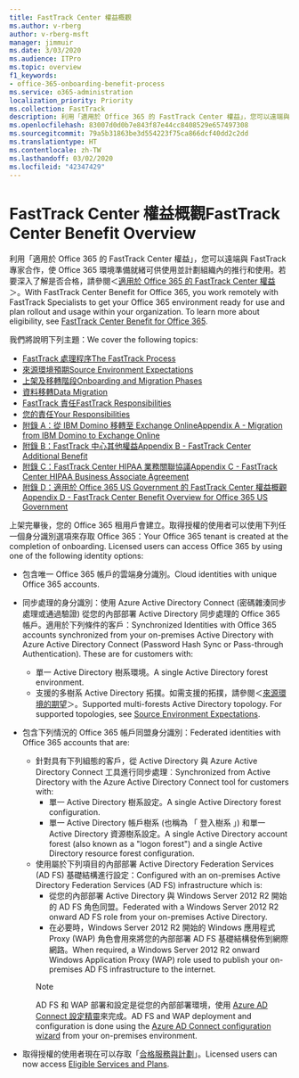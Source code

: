 ```yaml
---
title: FastTrack Center 權益概觀
ms.author: v-rberg
author: v-rberg-msft
manager: jimmuir
ms.date: 3/03/2020
ms.audience: ITPro
ms.topic: overview
f1_keywords:
- office-365-onboarding-benefit-process
ms.service: o365-administration
localization_priority: Priority
ms.collection: FastTrack
description: 利用「適用於 Office 365 的 FastTrack Center 權益」，您可以遠端與 FastTrack 專家合作，使 Office 365 環境準備就緒可供使用並計劃組織內的推行和使用。若要深入了解是否合格，請參閱＜適用於 Office 365 的 FastTrack Center 權益＞。
ms.openlocfilehash: 83007d0d0b7e843f87e44cc8408529e657497308
ms.sourcegitcommit: 79a5b31863be3d554223f75ca866dcf40dd2c2dd
ms.translationtype: HT
ms.contentlocale: zh-TW
ms.lasthandoff: 03/02/2020
ms.locfileid: "42347429"
---
```

# <a name="fasttrack-center-benefit-overview"></a><span data-ttu-id="dccf7-104">FastTrack Center 權益概觀</span><span class="sxs-lookup"><span data-stu-id="dccf7-104">FastTrack Center Benefit Overview</span></span>

<span data-ttu-id="dccf7-p102">利用「適用於 Office 365 的 FastTrack Center 權益」，您可以遠端與 FastTrack 專家合作，使 Office 365 環境準備就緒可供使用並計劃組織內的推行和使用。若要深入了解是否合格，請參閱＜[適用於 Office 365 的 FastTrack Center 權益](O365-fasttrack-benefit-for-office-365.md)＞。</span><span class="sxs-lookup"><span data-stu-id="dccf7-p102">With FastTrack Center Benefit for Office 365, you work remotely with FastTrack Specialists to get your Office 365 environment ready for use and plan rollout and usage within your organization. To learn more about eligibility, see [FastTrack Center Benefit for Office 365](O365-fasttrack-benefit-for-office-365.md).</span></span>
  
<span data-ttu-id="dccf7-107">我們將說明下列主題：</span><span class="sxs-lookup"><span data-stu-id="dccf7-107">We cover the following topics:</span></span>
- [<span data-ttu-id="dccf7-108">FastTrack 處理程序</span><span class="sxs-lookup"><span data-stu-id="dccf7-108">The FastTrack Process</span></span>](O365-fasttrack-process.md) 
- [<span data-ttu-id="dccf7-109">來源環境預期</span><span class="sxs-lookup"><span data-stu-id="dccf7-109">Source Environment Expectations</span></span>](O365-source-environment-expectations.md)
- [<span data-ttu-id="dccf7-110">上架及移轉階段</span><span class="sxs-lookup"><span data-stu-id="dccf7-110">Onboarding and Migration Phases</span></span>](O365-onboarding-and-migration.md)
- [<span data-ttu-id="dccf7-111">資料移轉</span><span class="sxs-lookup"><span data-stu-id="dccf7-111">Data Migration</span></span>](O365-data-migration.md)
- [<span data-ttu-id="dccf7-112">FastTrack 責任</span><span class="sxs-lookup"><span data-stu-id="dccf7-112">FastTrack Responsibilities</span></span>](O365-fasttrack-responsibilities.md)
- [<span data-ttu-id="dccf7-113">您的責任</span><span class="sxs-lookup"><span data-stu-id="dccf7-113">Your Responsibilities</span></span>](O365-your-responsibilities.md) 
- [<span data-ttu-id="dccf7-114">附錄 A：從 IBM Domino 移轉至 Exchange Online</span><span class="sxs-lookup"><span data-stu-id="dccf7-114">Appendix A - Migration from IBM Domino to Exchange Online</span></span>](O365-from-ibm-domino-to-exchange-online.md)
- [<span data-ttu-id="dccf7-115">附錄 B：FastTrack 中心其他權益</span><span class="sxs-lookup"><span data-stu-id="dccf7-115">Appendix B - FastTrack Center Additional Benefit</span></span>](O365-fasttrack-additional-benefits.md)
- [<span data-ttu-id="dccf7-116">附錄 C：FastTrack Center HIPAA 業務關聯協議</span><span class="sxs-lookup"><span data-stu-id="dccf7-116">Appendix C - FastTrack Center HIPAA Business Associate Agreement</span></span>](O365-hipaa-business-associate-agreement.md)
- [<span data-ttu-id="dccf7-117">附錄 D：適用於 Office 365 US Government 的 FastTrack Center 權益概觀</span><span class="sxs-lookup"><span data-stu-id="dccf7-117">Appendix D - FastTrack Center Benefit Overview for Office 365 US Government</span></span>](US-Gov-appendix-overview.md)
    
<span data-ttu-id="dccf7-p103">上架完畢後，您的 Office 365 租用戶會建立。取得授權的使用者可以使用下列任一個身分識別選項來存取 Office 365：</span><span class="sxs-lookup"><span data-stu-id="dccf7-p103">Your Office 365 tenant is created at the completion of onboarding. Licensed users can access Office 365 by using one of the following identity options:</span></span>
- <span data-ttu-id="dccf7-120">包含唯一 Office 365 帳戶的雲端身分識別。</span><span class="sxs-lookup"><span data-stu-id="dccf7-120">Cloud identities with unique Office 365 accounts.</span></span>
- <span data-ttu-id="dccf7-p104">同步處理的身分識別：使用 Azure Active Directory Connect (密碼雜湊同步處理或通過驗證) 從您的內部部署 Active Directory 同步處理的 Office 365 帳戶。適用於下列條件的客戶：</span><span class="sxs-lookup"><span data-stu-id="dccf7-p104">Synchronized Identities with Office 365 accounts synchronized from your on-premises Active Directory with Azure Active Directory Connect (Password Hash Sync or Pass-through Authentication). These are for customers with:</span></span>
  - <span data-ttu-id="dccf7-123">單一 Active Directory 樹系環境。</span><span class="sxs-lookup"><span data-stu-id="dccf7-123">A single Active Directory forest environment.</span></span>
  - <span data-ttu-id="dccf7-p105">支援的多樹系 Active Directory 拓撲。如需支援的拓撲，請參閱＜[來源環境的期望](O365-source-environment-expectations.md)＞。</span><span class="sxs-lookup"><span data-stu-id="dccf7-p105">Supported multi-forests Active Directory topology. For supported topologies, see [Source Environment Expectations](O365-source-environment-expectations.md).</span></span>
- <span data-ttu-id="dccf7-126">包含下列情況的 Office 365 帳戶同盟身分識別：</span><span class="sxs-lookup"><span data-stu-id="dccf7-126">Federated identities with Office 365 accounts that are:</span></span>
  - <span data-ttu-id="dccf7-127">針對具有下列組態的客戶，從 Active Directory 與 Azure Active Directory Connect 工具進行同步處理︰</span><span class="sxs-lookup"><span data-stu-id="dccf7-127">Synchronized from Active Directory with the Azure Active Directory Connect tool for customers with:</span></span>
      - <span data-ttu-id="dccf7-128">單一 Active Directory 樹系設定。</span><span class="sxs-lookup"><span data-stu-id="dccf7-128">A single Active Directory forest configuration.</span></span>
      - <span data-ttu-id="dccf7-129">單一 Active Directory 帳戶樹系 (也稱為 「 登入樹系 」) 和單一 Active Directory 資源樹系設定。</span><span class="sxs-lookup"><span data-stu-id="dccf7-129">A single Active Directory account forest (also known as a "logon forest") and a single Active Directory resource forest configuration.</span></span>
  - <span data-ttu-id="dccf7-130">使用屬於下列項目的內部部署 Active Directory Federation Services (AD FS) 基礎結構進行設定：</span><span class="sxs-lookup"><span data-stu-id="dccf7-130">Configured with an on-premises Active Directory Federation Services (AD FS) infrastructure which is:</span></span>
      - <span data-ttu-id="dccf7-131">從您的內部部署 Active Directory 與 Windows Server 2012 R2 開始的 AD FS 角色同盟。</span><span class="sxs-lookup"><span data-stu-id="dccf7-131">Federated with a Windows Server 2012 R2 onward AD FS role from your on-premises Active Directory.</span></span>
      - <span data-ttu-id="dccf7-132">在必要時，Windows Server 2012 R2 開始的 Windows 應用程式 Proxy (WAP) 角色會用來將您的內部部署 AD FS 基礎結構發佈到網際網路。</span><span class="sxs-lookup"><span data-stu-id="dccf7-132">When required, a Windows Server 2012 R2 onward Windows Application Proxy (WAP) role used to publish your on-premises AD FS infrastructure to the internet.</span></span>
    > [!NOTE]
    > <span data-ttu-id="dccf7-133">AD FS 和 WAP 部署和設定是從您的內部部署環境，使用 [Azure AD Connect 設定精靈](https://go.microsoft.com/fwlink/?linkid=844794)來完成。</span><span class="sxs-lookup"><span data-stu-id="dccf7-133">AD FS and WAP deployment and configuration is done using the [Azure AD Connect configuration wizard](https://go.microsoft.com/fwlink/?linkid=844794) from your on-premises environment.</span></span> 
  
- <span data-ttu-id="dccf7-134">取得授權的使用者現在可以存取「[合格服務與計劃](M365-eligible-services-and-plans.md)」。</span><span class="sxs-lookup"><span data-stu-id="dccf7-134">Licensed users can now access [Eligible Services and Plans](M365-eligible-services-and-plans.md).</span></span>
    

 
